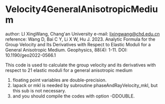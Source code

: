 # Velocity4GeneralAnisotropicMedium
author: LI XingWang, Chang'an University
e-mail: lixingwang@chd.edu.cn
reference: Wang D, Bai C Y, Li X W, Hu J. 2023. Analytic Formula for the Group Velocity and Its Derivatives with Respect to Elastic Moduli for a General Anisotropic Medium. Geophysics, 88(4): 1-11. DOI: 10.1190/geo2022-0566.1

This code is used to calculate the group velocity and its derivatives with respect to 21 elastic moduli for a general anisotropic medium
1. floating point variables are double-precision.
2. lapack or mkl is needed by subroutine phaseAndRayVelocity_mkl, but this sub is not necessary.
3. and you should compile the codes with option -DDOUBLE.
